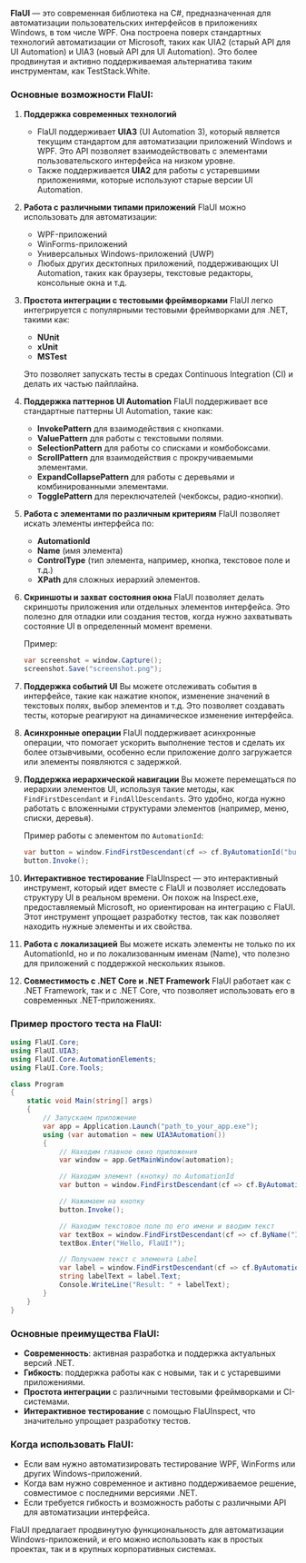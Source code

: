 **FlaUI** — это современная библиотека на C#, предназначенная для автоматизации пользовательских интерфейсов в приложениях Windows, в том числе WPF. Она построена поверх стандартных технологий автоматизации от Microsoft, таких как UIA2 (старый API для UI Automation) и UIA3 (новый API для UI Automation). Это более продвинутая и активно поддерживаемая альтернатива таким инструментам, как TestStack.White.

### Основные возможности FlaUI:

1. **Поддержка современных технологий**
   - FlaUI поддерживает **UIA3** (UI Automation 3), который является текущим стандартом для автоматизации приложений Windows и WPF. Это API позволяет взаимодействовать с элементами пользовательского интерфейса на низком уровне.
   - Также поддерживается **UIA2** для работы с устаревшими приложениями, которые используют старые версии UI Automation.

2. **Работа с различными типами приложений**
   FlaUI можно использовать для автоматизации:
   - WPF-приложений
   - WinForms-приложений
   - Универсальных Windows-приложений (UWP)
   - Любых других десктопных приложений, поддерживающих UI Automation, таких как браузеры, текстовые редакторы, консольные окна и т.д.

3. **Простота интеграции с тестовыми фреймворками**
   FlaUI легко интегрируется с популярными тестовыми фреймворками для .NET, такими как:
   - **NUnit**
   - **xUnit**
   - **MSTest**
   
   Это позволяет запускать тесты в средах Continuous Integration (CI) и делать их частью пайплайна.

4. **Поддержка паттернов UI Automation**
   FlaUI поддерживает все стандартные паттерны UI Automation, такие как:
   - **InvokePattern** для взаимодействия с кнопками.
   - **ValuePattern** для работы с текстовыми полями.
   - **SelectionPattern** для работы со списками и комбобоксами.
   - **ScrollPattern** для взаимодействия с прокручиваемыми элементами.
   - **ExpandCollapsePattern** для работы с деревьями и комбинированными элементами.
   - **TogglePattern** для переключателей (чекбоксы, радио-кнопки).

5. **Работа с элементами по различным критериям**
   FlaUI позволяет искать элементы интерфейса по:
   - **AutomationId**
   - **Name** (имя элемента)
   - **ControlType** (тип элемента, например, кнопка, текстовое поле и т.д.)
   - **XPath** для сложных иерархий элементов.

6. **Скриншоты и захват состояния окна**
   FlaUI позволяет делать скриншоты приложения или отдельных элементов интерфейса. Это полезно для отладки или создания тестов, когда нужно захватывать состояние UI в определенный момент времени.

   Пример:
   ```csharp
   var screenshot = window.Capture();
   screenshot.Save("screenshot.png");
   ```

7. **Поддержка событий UI**
   Вы можете отслеживать события в интерфейсе, такие как нажатие кнопок, изменение значений в текстовых полях, выбор элементов и т.д. Это позволяет создавать тесты, которые реагируют на динамическое изменение интерфейса.

8. **Асинхронные операции**
   FlaUI поддерживает асинхронные операции, что помогает ускорить выполнение тестов и сделать их более отзывчивыми, особенно если приложение долго загружается или элементы появляются с задержкой.

9. **Поддержка иерархической навигации**
   Вы можете перемещаться по иерархии элементов UI, используя такие методы, как `FindFirstDescendant` и `FindAllDescendants`. Это удобно, когда нужно работать с вложенными структурами элементов (например, меню, списки, деревья).

   Пример работы с элементом по `AutomationId`:
   ```csharp
   var button = window.FindFirstDescendant(cf => cf.ByAutomationId("buttonId")).AsButton();
   button.Invoke();
   ```

10. **Интерактивное тестирование**
    FlaUInspect — это интерактивный инструмент, который идет вместе с FlaUI и позволяет исследовать структуру UI в реальном времени. Он похож на Inspect.exe, предоставляемый Microsoft, но ориентирован на интеграцию с FlaUI. Этот инструмент упрощает разработку тестов, так как позволяет находить нужные элементы и их свойства.

11. **Работа с локализацией**
    Вы можете искать элементы не только по их AutomationId, но и по локализованным именам (Name), что полезно для приложений с поддержкой нескольких языков.

12. **Совместимость с .NET Core и .NET Framework**
    FlaUI работает как с .NET Framework, так и с .NET Core, что позволяет использовать его в современных .NET-приложениях.

### Пример простого теста на FlaUI:
```csharp
using FlaUI.Core;
using FlaUI.UIA3;
using FlaUI.Core.AutomationElements;
using FlaUI.Core.Tools;

class Program
{
    static void Main(string[] args)
    {
        // Запускаем приложение
        var app = Application.Launch("path_to_your_app.exe");
        using (var automation = new UIA3Automation())
        {
            // Находим главное окно приложения
            var window = app.GetMainWindow(automation);

            // Находим элемент (кнопку) по AutomationId
            var button = window.FindFirstDescendant(cf => cf.ByAutomationId("buttonId")).AsButton();

            // Нажимаем на кнопку
            button.Invoke();

            // Находим текстовое поле по его имени и вводим текст
            var textBox = window.FindFirstDescendant(cf => cf.ByName("InputField")).AsTextBox();
            textBox.Enter("Hello, FlaUI!");

            // Получаем текст с элемента Label
            var label = window.FindFirstDescendant(cf => cf.ByAutomationId("resultLabel")).AsLabel();
            string labelText = label.Text;
            Console.WriteLine("Result: " + labelText);
        }
    }
}
```

### Основные преимущества FlaUI:
- **Современность**: активная разработка и поддержка актуальных версий .NET.
- **Гибкость**: поддержка работы как с новыми, так и с устаревшими приложениями.
- **Простота интеграции** с различными тестовыми фреймворками и CI-системами.
- **Интерактивное тестирование** с помощью FlaUInspect, что значительно упрощает разработку тестов.

### Когда использовать FlaUI:
- Если вам нужно автоматизировать тестирование WPF, WinForms или других Windows-приложений.
- Когда вам нужно современное и активно поддерживаемое решение, совместимое с последними версиями .NET.
- Если требуется гибкость и возможность работы с различными API для автоматизации интерфейса.

FlaUI предлагает продвинутую функциональность для автоматизации Windows-приложений, и его можно использовать как в простых проектах, так и в крупных корпоративных системах.